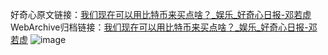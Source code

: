 好奇心原文链接：[我们现在可以用比特币来买点啥？_娱乐_好奇心日报-邓若虚](https://www.qdaily.com/articles/1598.html)
WebArchive归档链接：[我们现在可以用比特币来买点啥？_娱乐_好奇心日报-邓若虚](http://web.archive.org/web/20190623145942/https://www.qdaily.com/articles/1598.html)
![image](http://ww3.sinaimg.cn/large/007d5XDply1g3v4el5bbdj30u038whdt)